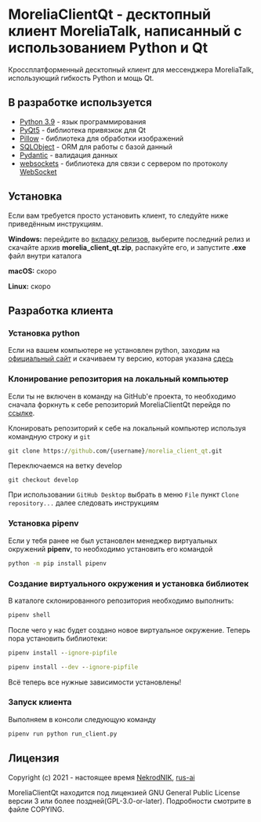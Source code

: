 # MoreliaClientQt - десктопный клиент MoreliaTalk, написанный с использованием Python и Qt

Кроссплатформенный десктопный клиент для мессенджера MoreliaTalk, использующий гибкость Python и мощь Qt.

## В разработке используется

- [Python 3.9](https://www.python.org/) - язык программирования
- [PyQt5](https://www.riverbankcomputing.com/static/Docs/PyQt5/) - библиотека привязкок для Qt
- [Pillow](https://python-pillow.org/) - библиотека для обработки изображений
- [SQLObject](http://sqlobject.org/) - ORM для работы с базой данный
- [Pydantic](https://pydantic-docs.helpmanual.io/) - валидация данных
- [websockets](https://websockets.readthedocs.io/en/stable/) - библиотека для связи с сервером по протоколу [WebSocket](https://developer.mozilla.org/ru/docs/Web/API/WebSocket)

## Установка

Если вам требуется просто установить клиент, то следуйте ниже приведённым инструкциям.

**Windows:** перейдите во [вкладку релизов](https://github.com/MoreliaTalk/morelia_client_qt/releases), выберите последний релиз и скачайте архив **morelia_client_qt.zip**, распакуйте его, и запустите **.exe** файл внутри каталога

**macOS:** скоро

**Linux:** скоро

## Разработка клиента

### Установка python

Если на вашем компьютере не установлен python, заходим на [официальный сайт](https://www.python.org/) и скачиваем ту версию, которая указана [сдесь](#в-разработке-используется)

### Клонирование репозитория на локальный компьютер

Если ты не включен в команду на GitHub'е проекта, то необходимо сначала форкнуть к себе репозиторий MoreliaClientQt перейдя по [ссылке](https://github.com/MoreliaTalk/morelia_client_qt/fork).

Клонировать репозиторий к себе на локальный компьютер используя командную строку и `git`

```cmd
git clone https://github.com/{username}/morelia_client_qt.git
```

Переключаемся на ветку develop

```
git checkout develop
```

При использовании `GitHub Desktop` выбрать в меню `File` пункт `Clone repository...` далее следовать инструкциям

### Установка pipenv

Если у тебя ранее не был установлен менеджер виртуальных окружений **pipenv**, то необходимо установить его командой

```cmd
python -m pip install pipenv
```

### Создание виртуального окружения и установка библиотек

В каталоге склонированного репозитория необходимо выполнить:

```cmd
pipenv shell
```

После чего у нас будет создано новое виртуальное окружение. Теперь пора установить библиотеки:

```cmd
pipenv install --ignore-pipfile
```

```cmd
pipenv install --dev --ignore-pipfile
```

Всё теперь все нужные зависимости установлены!

### Запуск клиента

Выполняем в консоли следующую команду

```cmd
pipenv run python run_client.py
```

## Лицензия

Copyright (c) 2021 - настоящее время [NekrodNIK](https://github.com/NekrodNIK), [rus-ai](https://github.com/rus-ai)

MoreliaClientQt находится под лицензией GNU General Public License версии 3 или более поздней(GPL-3.0-or-later). Подробности смотрите в файле COPYING.

